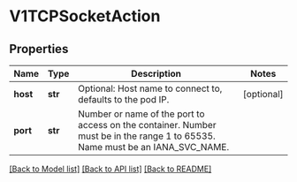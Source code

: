 # V1TCPSocketAction

## Properties
Name | Type | Description | Notes
------------ | ------------- | ------------- | -------------
**host** | **str** | Optional: Host name to connect to, defaults to the pod IP. | [optional] 
**port** | **str** | Number or name of the port to access on the container. Number must be in the range 1 to 65535. Name must be an IANA_SVC_NAME. | 

[[Back to Model list]](../README.md#documentation-for-models) [[Back to API list]](../README.md#documentation-for-api-endpoints) [[Back to README]](../README.md)



